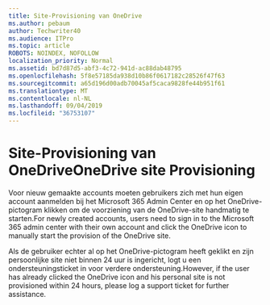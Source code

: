```yaml
---
title: Site-Provisioning van OneDrive
ms.author: pebaum
author: Techwriter40
ms.audience: ITPro
ms.topic: article
ROBOTS: NOINDEX, NOFOLLOW
localization_priority: Normal
ms.assetid: bd7d87d5-abf3-4c72-941d-ac88dab48795
ms.openlocfilehash: 5f8e57185da938d10b86f0617182c28526f47f63
ms.sourcegitcommit: a65d196d00adb70045af5caca9828fe44b951f61
ms.translationtype: MT
ms.contentlocale: nl-NL
ms.lasthandoff: 09/04/2019
ms.locfileid: "36753107"
---
```

# <a name="onedrive-site-provisioning"></a><span data-ttu-id="6d077-102">Site-Provisioning van OneDrive</span><span class="sxs-lookup"><span data-stu-id="6d077-102">OneDrive site Provisioning</span></span>

<span data-ttu-id="6d077-103">Voor nieuw gemaakte accounts moeten gebruikers zich met hun eigen account aanmelden bij het Microsoft 365 Admin Center en op het OneDrive-pictogram klikken om de voorziening van de OneDrive-site handmatig te starten.</span><span class="sxs-lookup"><span data-stu-id="6d077-103">For newly created accounts, users need to sign in to the Microsoft 365 admin center with their own account and click the OneDrive icon to manually start the provision of the OneDrive site.</span></span>

<span data-ttu-id="6d077-104">Als de gebruiker echter al op het OneDrive-pictogram heeft geklikt en zijn persoonlijke site niet binnen 24 uur is ingericht, logt u een ondersteuningsticket in voor verdere ondersteuning.</span><span class="sxs-lookup"><span data-stu-id="6d077-104">However, if the user has already clicked the OneDrive icon and his personal site is not provisioned within 24 hours, please log a support ticket for further assistance.</span></span>

